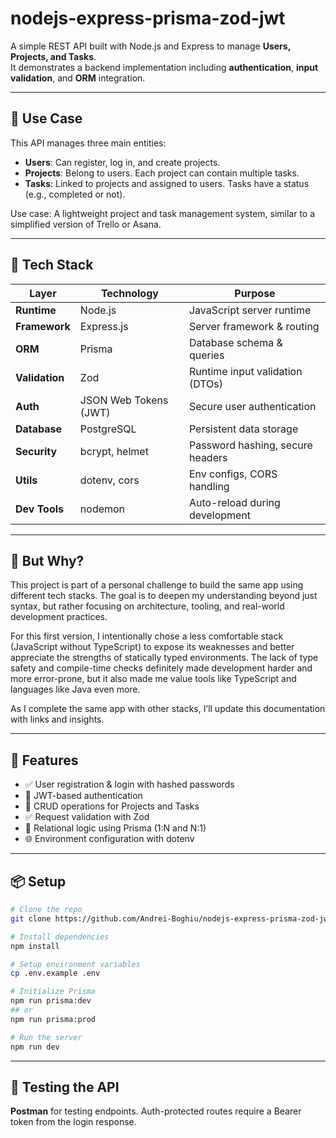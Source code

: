 # nodejs-express-prisma-zod-jwt

A simple REST API built with Node.js and Express to manage **Users, Projects, and Tasks**.  
It demonstrates a backend implementation including **authentication**, **input validation**, and **ORM** integration.

---

## 📌 Use Case

This API manages three main entities:

- **Users**: Can register, log in, and create projects.
- **Projects**: Belong to users. Each project can contain multiple tasks.
- **Tasks**: Linked to projects and assigned to users. Tasks have a status (e.g., completed or not).

Use case: A lightweight project and task management system, similar to a simplified version of Trello or Asana.

---

## 🧱 Tech Stack

| Layer          | Technology            | Purpose                          |
| -------------- | --------------------- | -------------------------------- |
| **Runtime**    | Node.js               | JavaScript server runtime        |
| **Framework**  | Express.js            | Server framework & routing       |
| **ORM**        | Prisma                | Database schema & queries        |
| **Validation** | Zod                   | Runtime input validation (DTOs)  |
| **Auth**       | JSON Web Tokens (JWT) | Secure user authentication       |
| **Database**   | PostgreSQL            | Persistent data storage          |
| **Security**   | bcrypt, helmet        | Password hashing, secure headers |
| **Utils**      | dotenv, cors          | Env configs, CORS handling       |
| **Dev Tools**  | nodemon               | Auto-reload during development   |

---

## 🧭 But Why?

This project is part of a personal challenge to build the same app using different tech stacks. The goal is to deepen my understanding beyond just syntax, but rather focusing on architecture, tooling, and real-world development practices.

For this first version, I intentionally chose a less comfortable stack (JavaScript without TypeScript) to expose its weaknesses and better appreciate the strengths of statically typed environments. The lack of type safety and compile-time checks definitely made development harder and more error-prone, but it also made me value tools like TypeScript and languages like Java even more.

As I complete the same app with other stacks, I’ll update this documentation with links and insights.

---

## 🚀 Features

- ✅ User registration & login with hashed passwords
- 🔐 JWT-based authentication
- 📁 CRUD operations for Projects and Tasks
- ✅ Request validation with Zod
- 🔄 Relational logic using Prisma (1:N and N:1)
- 🌐 Environment configuration with dotenv

---

## 📦 Setup

```bash
# Clone the repo
git clone https://github.com/Andrei-Boghiu/nodejs-express-prisma-zod-jwt

# Install dependencies
npm install

# Setup environment variables
cp .env.example .env

# Initialize Prisma
npm run prisma:dev
## or
npm run prisma:prod

# Run the server
npm run dev
```

---

## 🧪 Testing the API

**Postman** for testing endpoints.
Auth-protected routes require a Bearer token from the login response.
